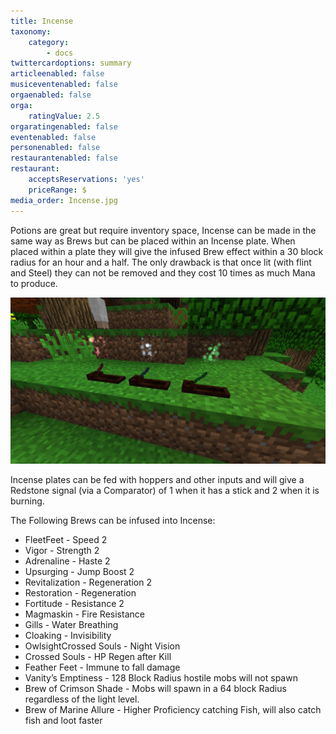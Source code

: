 ```yaml
---
title: Incense
taxonomy:
    category:
        - docs
twittercardoptions: summary
articleenabled: false
musiceventenabled: false
orgaenabled: false
orga:
    ratingValue: 2.5
orgaratingenabled: false
eventenabled: false
personenabled: false
restaurantenabled: false
restaurant:
    acceptsReservations: 'yes'
    priceRange: $
media_order: Incense.jpg
---
```


Potions are great but require inventory space, Incense can be made in the same way as Brews but can be placed within an Incense plate. When placed within a plate they will give the infused Brew effect within a 30 block radius for an hour and a half. The only drawback is that once lit (with flint and Steel) they can not be removed and they cost 10 times as much Mana to produce.

![](Incense.jpg)

Incense plates can be fed with hoppers and other inputs and will give a Redstone signal (via a Comparator) of 1 when it has a stick and 2 when it is burning.

The Following Brews can be infused into Incense:

* FleetFeet - Speed 2
* Vigor - Strength 2
* Adrenaline - Haste 2
* Upsurging - Jump Boost 2
* Revitalization - Regeneration 2
* Restoration - Regeneration
* Fortitude - Resistance 2
* Magmaskin - Fire Resistance
* Gills - Water Breathing
* Cloaking - Invisibility
* OwlsightCrossed Souls - Night Vision
* Crossed Souls - HP Regen after Kill
* Feather Feet - Immune to fall damage
* Vanity’s Emptiness - 128 Block Radius hostile mobs will not spawn
* Brew of Crimson Shade - Mobs will spawn in a 64 block Radius regardless of the light level.
* Brew of Marine Allure - Higher Proficiency catching Fish, will also catch fish and loot faster
